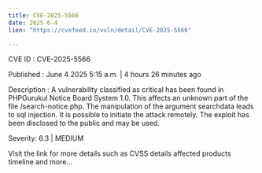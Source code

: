 ```yaml
---
title: CVE-2025-5566
date: 2025-6-4
lien: "https://cvefeed.io/vuln/detail/CVE-2025-5566"

---
```


CVE ID : CVE-2025-5566

Published :  June 4
2025
5:15 a.m. | 4 hours
26 minutes ago

Description : A vulnerability classified as critical has been found in PHPGurukul Notice Board System 1.0. This affects an unknown part of the file /search-notice.php. The manipulation of the argument searchdata leads to sql injection. It is possible to initiate the attack remotely. The exploit has been disclosed to the public and may be used.

Severity: 6.3 | MEDIUM

Visit the link for more details
such as CVSS details
affected products
timeline
and more...
